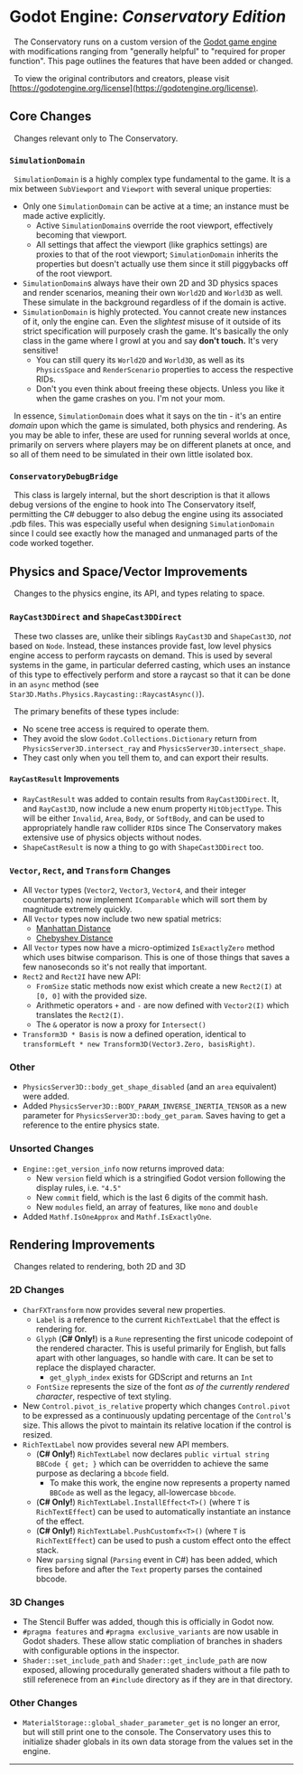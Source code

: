# Godot Engine: *Conservatory Edition*

&nbsp;&nbsp;The Conservatory runs on a custom version of the [Godot game engine](https://godotengine.org) with modifications ranging from "generally helpful" to "required for proper function". This page outlines the features that have been added or changed.

&nbsp;&nbsp;To view the original contributors and creators, please visit [https://godotengine.org/license](https://godotengine.org/license).

## Core Changes

&nbsp;&nbsp;Changes relevant only to The Conservatory.

### `SimulationDomain`

&nbsp;&nbsp;`SimulationDomain` is a highly complex type fundamental to the game. It is a mix between `SubViewport` and `Viewport` with several unique properties:

* Only one `SimulationDomain` can be active at a time; an instance must be made active explicitly.
    * Active `SimulationDomain`s override the root viewport, effectively becoming that viewport.
    * All settings that affect the viewport (like graphics settings) are proxies to that of the root viewport; `SimulationDomain` inherits the properties but doesn't actually use them since it still piggybacks off of the root viewport.
* `SimulationDomain`s always have their own 2D and 3D physics spaces and render scenarios, meaning their own `World2D` and `World3D` as well. These simulate in the background regardless of if the domain is active.
* `SimulationDomain` is highly protected. You cannot create new instances of it, only the engine can. Even the *slightest* misuse of it outside of its strict specification will purposely crash the game. It's basically the only class in the game where I growl at you and say **don't touch.** It's very sensitive!
    * You can still query its `World2D` and `World3D`, as well as its `PhysicsSpace` and `RenderScenario` properties to access the respective RIDs.
    * Don't you even think about freeing these objects. Unless you like it when the game crashes on you. I'm not your mom.

&nbsp;&nbsp;In essence, `SimulationDomain` does what it says on the tin - it's an entire *domain* upon which the game is simulated, both physics and rendering. As you may be able to infer, these are used for running several worlds at once, primarily on servers where players may be on different planets at once, and so all of them need to be simulated in their own little isolated box.

### `ConservatoryDebugBridge`

&nbsp;&nbsp;This class is largely internal, but the short description is that it allows debug versions of the engine to hook into The Conservatory itself, permitting the C# debugger to also debug the engine using its associated .pdb files. This was especially useful when designing `SimulationDomain` since I could see exactly how the managed and unmanaged parts of the code worked together.

## Physics and Space/Vector Improvements

&nbsp;&nbsp;Changes to the physics engine, its API, and types relating to space.

### `RayCast3DDirect` and `ShapeCast3DDirect`

&nbsp;&nbsp;These two classes are, unlike their siblings `RayCast3D` and `ShapeCast3D`, *not* based on `Node`. Instead, these instances provide fast, low level physics engine access to perform raycasts on demand. This is used by several systems in the game, in particular deferred casting, which uses an instance of this type to effectively perform and store a raycast so that it can be done in an `async` method (see `Star3D.Maths.Physics.Raycasting::RaycastAsync()`).

&nbsp;&nbsp;The primary benefits of these types include:

* No scene tree access is required to operate them.
* They avoid the slow `Godot.Collections.Dictionary` return from `PhysicsServer3D.intersect_ray` and `PhysicsServer3D.intersect_shape`.
* They cast only when you tell them to, and can export their results.

#### `RayCastResult` Improvements

* `RayCastResult` was added to contain results from `RayCast3DDirect`. It, and `RayCast3D`, now include a new enum property `HitObjectType`. This will be either `Invalid`, `Area`, `Body`, or `SoftBody`, and can be used to appropriately handle raw collider `RID`s since The Conservatory makes extensive use of physics objects without nodes.
* `ShapeCastResult` is now a thing to go with `ShapeCast3DDirect` too.

### `Vector`, `Rect`, and `Transform` Changes
* All `Vector` types (`Vector2`, `Vector3`, `Vector4`, and their integer counterparts) now implement `IComparable` which will sort them by magnitude extremely quickly.
* All `Vector` types now include two new spatial metrics:
    * [Manhattan Distance](https://en.wikipedia.org/wiki/Taxicab_geometry)
    * [Chebyshev Distance](https://en.wikipedia.org/wiki/Chebyshev_distance)
* All `Vector` types now have a micro-optimized `IsExactlyZero` method which uses bitwise comparison. This is one of those things that saves a few nanoseconds so it's not really that important.
* `Rect2` and `Rect2I` have new API:
    * `FromSize` static methods now exist which create a new `Rect2(I)` at `[0, 0]` with the provided size.
    * Arithmetic operators `+` and `-` are now defined with `Vector2(I)` which translates the `Rect2(I)`.
    * The `&` operator is now a proxy for `Intersect()`
* `Transform3D * Basis` is now a defined operation, identical to `transformLeft * new Transform3D(Vector3.Zero, basisRight)`.

### Other

* `PhysicsServer3D::body_get_shape_disabled` (and an `area` equivalent) were added.
* Added `PhysicsServer3D::BODY_PARAM_INVERSE_INERTIA_TENSOR` as a new parameter for `PhysicsServer3D::body_get_param`. Saves having to get a reference to the entire physics state.

### Unsorted Changes

* `Engine::get_version_info` now returns improved data:
    * New `version` field which is a stringified Godot version following the display rules, i.e. `"4.5"`
    * New `commit` field, which is the last 6 digits of the commit hash.
    * New `modules` field, an array of features, like `mono` and `double`
* Added `Mathf.IsOneApprox` and `Mathf.IsExactlyOne`.

## Rendering Improvements

&nbsp;&nbsp;Changes related to rendering, both 2D and 3D

### 2D Changes

* `CharFXTransform` now provides several new properties.
    * `Label` is a reference to the current `RichTextLabel` that the effect is rendering for.
    * `Glyph` (**C# Only!**) is a `Rune` representing the first unicode codepoint of the rendered character. This is useful primarily for English, but falls apart with other languages, so handle with care. It can be set to replace the displayed character.
        * `get_glyph_index` exists for GDScript and returns an `Int`
    * `FontSize` represents the size of the font *as of the currently rendered character*, respective of text styling.
* New `Control.pivot_is_relative` property which changes `Control.pivot` to be expressed as a continuously updating percentage of the `Control`'s size. This allows the pivot to maintain its relative location if the control is resized.
* `RichTextLabel` now provides several new API members.
    * (**C# Only!**) `RichTextLabel` now declares `public virtual string BBCode { get; }` which can be overridden to achieve the same purpose as declaring a `bbcode` field.
        * To make this work, the engine now represents a property named `BBCode` as well as the legacy, all-lowercase `bbcode`.
    * (**C# Only!**) `RichTextLabel.InstallEffect<T>()` (where `T` is `RichTextEffect`) can be used to automatically instantiate an instance of the effect.
    * (**C# Only!**) `RichTextLabel.PushCustomfx<T>()` (where `T` is `RichTextEffect`) can be used to push a custom effect onto the effect stack.
    * New `parsing` signal (`Parsing` event in C#) has been added, which fires before and after the `Text` property parses the contained bbcode.


### 3D Changes

* The Stencil Buffer was added, though this is officially in Godot now.
* `#pragma features` and `#pragma exclusive_variants` are now usable in Godot shaders. These allow static compliation of branches in shaders with configurable options in the inspector.
* `Shader::set_include_path` and `Shader::get_include_path` are now exposed, allowing procedurally generated shaders without a file path to still referenece from an `#include` directory as if they are in that directory.

### Other Changes

* `MaterialStorage::global_shader_parameter_get` is no longer an error, but will still print one to the console. The Conservatory uses this to initialize shader globals in its own data storage from the values set in the engine.

***
